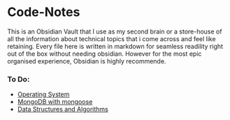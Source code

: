 # Code-Notes
This is an Obsidian Vault that I use as my second brain or a store-house of all the information about technical topics that i come across and feel like retaining. Every file here is written in markdown for seamless readility right out of the box without needing obsidian. However for the most epic organised experience, Obsidian is highly recommende.

### To Do:
- [Operating System](Operating%20System)
- [MongoDB with mongoose](MongoDB%20with%20mongoose.md)
- [Data Structures and Algorithms](Data%20Structures%20and%20Algorithms)
